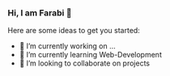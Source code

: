 ### Hi, I am Farabi 👋


Here are some ideas to get you started:

- 🔭 I’m currently working on ...
- 🌱 I’m currently learning Web-Development
- 👯 I’m looking to collaborate on projects


